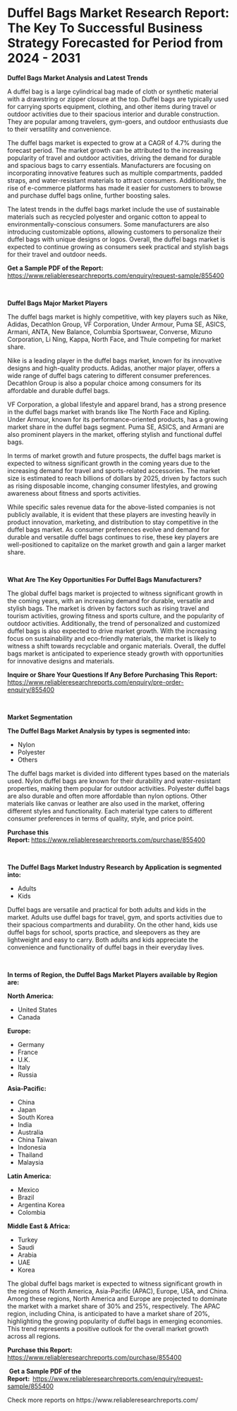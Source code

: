 <p><h1>Duffel Bags Market Research Report: The Key To Successful Business Strategy Forecasted for Period from 2024 - 2031</h1></p><p><strong>Duffel Bags Market Analysis and Latest Trends</strong></p>
<p><p>A duffel bag is a large cylindrical bag made of cloth or synthetic material with a drawstring or zipper closure at the top. Duffel bags are typically used for carrying sports equipment, clothing, and other items during travel or outdoor activities due to their spacious interior and durable construction. They are popular among travelers, gym-goers, and outdoor enthusiasts due to their versatility and convenience.</p><p>The duffel bags market is expected to grow at a CAGR of 4.7% during the forecast period. The market growth can be attributed to the increasing popularity of travel and outdoor activities, driving the demand for durable and spacious bags to carry essentials. Manufacturers are focusing on incorporating innovative features such as multiple compartments, padded straps, and water-resistant materials to attract consumers. Additionally, the rise of e-commerce platforms has made it easier for customers to browse and purchase duffel bags online, further boosting sales.</p><p>The latest trends in the duffel bags market include the use of sustainable materials such as recycled polyester and organic cotton to appeal to environmentally-conscious consumers. Some manufacturers are also introducing customizable options, allowing customers to personalize their duffel bags with unique designs or logos. Overall, the duffel bags market is expected to continue growing as consumers seek practical and stylish bags for their travel and outdoor needs.</p></p>
<p><strong>Get a Sample PDF of the Report:&nbsp;</strong> <a href="https://www.reliableresearchreports.com/enquiry/request-sample/855400">https://www.reliableresearchreports.com/enquiry/request-sample/855400</a></p>
<p>&nbsp;</p>
<p><strong>Duffel Bags Major Market Players</strong></p>
<p><p>The duffel bags market is highly competitive, with key players such as Nike, Adidas, Decathlon Group, VF Corporation, Under Armour, Puma SE, ASICS, Armani, ANTA, New Balance, Columbia Sportswear, Converse, Mizuno Corporation, Li Ning, Kappa, North Face, and Thule competing for market share. </p><p>Nike is a leading player in the duffel bags market, known for its innovative designs and high-quality products. Adidas, another major player, offers a wide range of duffel bags catering to different consumer preferences. Decathlon Group is also a popular choice among consumers for its affordable and durable duffel bags.</p><p>VF Corporation, a global lifestyle and apparel brand, has a strong presence in the duffel bags market with brands like The North Face and Kipling. Under Armour, known for its performance-oriented products, has a growing market share in the duffel bags segment. Puma SE, ASICS, and Armani are also prominent players in the market, offering stylish and functional duffel bags.</p><p>In terms of market growth and future prospects, the duffel bags market is expected to witness significant growth in the coming years due to the increasing demand for travel and sports-related accessories. The market size is estimated to reach billions of dollars by 2025, driven by factors such as rising disposable income, changing consumer lifestyles, and growing awareness about fitness and sports activities.</p><p>While specific sales revenue data for the above-listed companies is not publicly available, it is evident that these players are investing heavily in product innovation, marketing, and distribution to stay competitive in the duffel bags market. As consumer preferences evolve and demand for durable and versatile duffel bags continues to rise, these key players are well-positioned to capitalize on the market growth and gain a larger market share.</p></p>
<p>&nbsp;</p>
<p><strong>What Are The Key Opportunities For Duffel Bags Manufacturers?</strong></p>
<p><p>The global duffel bags market is projected to witness significant growth in the coming years, with an increasing demand for durable, versatile and stylish bags. The market is driven by factors such as rising travel and tourism activities, growing fitness and sports culture, and the popularity of outdoor activities. Additionally, the trend of personalized and customized duffel bags is also expected to drive market growth. With the increasing focus on sustainability and eco-friendly materials, the market is likely to witness a shift towards recyclable and organic materials. Overall, the duffel bags market is anticipated to experience steady growth with opportunities for innovative designs and materials.</p></p>
<p><strong>Inquire or Share Your Questions If Any Before Purchasing This Report:</strong> <a href="https://www.reliableresearchreports.com/enquiry/pre-order-enquiry/855400">https://www.reliableresearchreports.com/enquiry/pre-order-enquiry/855400</a></p>
<p>&nbsp;</p>
<p><strong>Market Segmentation</strong></p>
<p><strong>The Duffel Bags Market Analysis by types is segmented into:</strong></p>
<p><ul><li>Nylon</li><li>Polyester</li><li>Others</li></ul></p>
<p><p>The duffel bags market is divided into different types based on the materials used. Nylon duffel bags are known for their durability and water-resistant properties, making them popular for outdoor activities. Polyester duffel bags are also durable and often more affordable than nylon options. Other materials like canvas or leather are also used in the market, offering different styles and functionality. Each material type caters to different consumer preferences in terms of quality, style, and price point.</p></p>
<p><strong>Purchase this Report:&nbsp;</strong><a href="https://www.reliableresearchreports.com/purchase/855400">https://www.reliableresearchreports.com/purchase/855400</a></p>
<p>&nbsp;</p>
<p><strong>The Duffel Bags Market Industry Research by Application is segmented into:</strong></p>
<p><ul><li>Adults</li><li>Kids</li></ul></p>
<p><p>Duffel bags are versatile and practical for both adults and kids in the market. Adults use duffel bags for travel, gym, and sports activities due to their spacious compartments and durability. On the other hand, kids use duffel bags for school, sports practice, and sleepovers as they are lightweight and easy to carry. Both adults and kids appreciate the convenience and functionality of duffel bags in their everyday lives.</p></p>
<p>&nbsp;</p>
<p><strong>In terms of Region, the Duffel Bags Market Players available by Region are:</strong></p>
<p>
    <p> <strong> North America: </strong>
        <ul>
            <li>United States</li>
            <li>Canada</li>
        </ul>
        </p> 
    <p> <strong> Europe: </strong>
        <ul>
            <li>Germany</li>
            <li>France</li>
            <li>U.K.</li>
            <li>Italy</li>
            <li>Russia</li>
        </ul>
        </p> 
    <p> <strong> Asia-Pacific: </strong>
        <ul>
            <li>China</li>
            <li>Japan</li>
            <li>South Korea</li>
            <li>India</li>
            <li>Australia</li>
            <li>China Taiwan</li>
            <li>Indonesia</li>
            <li>Thailand</li>
            <li>Malaysia</li>
        </ul>
        </p> 
    <p> <strong> Latin America: </strong>
        <ul>
            <li>Mexico</li>
            <li>Brazil</li>
            <li>Argentina Korea</li>
            <li>Colombia</li>
        </ul>
        </p> 
    <p> <strong> Middle East & Africa: </strong>
        <ul>
            <li>Turkey</li>
            <li>Saudi</li>
            <li>Arabia</li>
            <li>UAE</li>
            <li>Korea</li>
        </ul>
    </p>
    </p>
<p><p>The global duffel bags market is expected to witness significant growth in the regions of North America, Asia-Pacific (APAC), Europe, USA, and China. Among these regions, North America and Europe are projected to dominate the market with a market share of 30% and 25%, respectively. The APAC region, including China, is anticipated to have a market share of 20%, highlighting the growing popularity of duffel bags in emerging economies. This trend represents a positive outlook for the overall market growth across all regions.</p></p>
<p><strong>Purchase this Report: </strong><a href="https://www.reliableresearchreports.com/purchase/855400">https://www.reliableresearchreports.com/purchase/855400</a></p>
<p>&nbsp;<strong>Get a Sample PDF of the Report:&nbsp;&nbsp;</strong><a href="https://www.reliableresearchreports.com/enquiry/request-sample/855400">https://www.reliableresearchreports.com/enquiry/request-sample/855400</a></p>
<p><strong></strong></p>
<p>Check more reports on https://www.reliableresearchreports.com/</p>